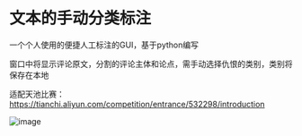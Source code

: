 # 文本的手动分类标注

一个个人使用的便捷人工标注的GUI，基于python编写

窗口中将显示评论原文，分割的评论主体和论点，需手动选择仇恨的类别，类别将保存在本地

适配天池比赛：https://tianchi.aliyun.com/competition/entrance/532298/introduction

![image](https://github.com/user-attachments/assets/937db81f-fbfd-4715-8470-6f520d951a50)
